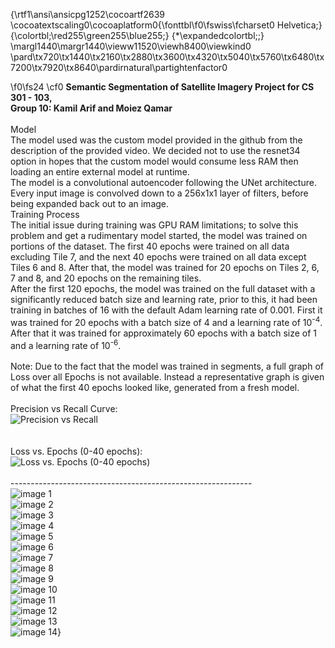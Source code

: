 {\rtf1\ansi\ansicpg1252\cocoartf2639
\cocoatextscaling0\cocoaplatform0{\fonttbl\f0\fswiss\fcharset0 Helvetica;}
{\colortbl;\red255\green255\blue255;}
{\*\expandedcolortbl;;}
\margl1440\margr1440\vieww11520\viewh8400\viewkind0
\pard\tx720\tx1440\tx2160\tx2880\tx3600\tx4320\tx5040\tx5760\tx6480\tx7200\tx7920\tx8640\pardirnatural\partightenfactor0

\f0\fs24 \cf0 **Semantic Segmentation of Satellite Imagery Project for CS 301 - 103,**\
**Group 10: Kamil Arif and Moiez Qamar**\
\
Model\
The model used was the custom model provided in the github from the description of the provided video. We decided not to use the resnet34 option in hopes that the custom model would consume less RAM then loading an entire external model at runtime.\
The model is a convolutional autoencoder following the UNet architecture. Every input image is convolved down to a 256x1x1 layer of filters, before being expanded back out to an image.  \
Training Process\
The initial issue during training was GPU RAM limitations; to solve this problem and get a rudimentary model started, the model was trained on portions of the dataset. The first 40 epochs were trained on all data excluding Tile 7, and the next 40 epochs were trained on all data except Tiles 6 and 8. After that, the model was trained for 20 epochs on Tiles 2, 6, 7 and 8, and 20 epochs on the remaining tiles.\
After the first 120 epochs, the model was trained on the full dataset with a significantly reduced batch size and learning rate, prior to this, it had been training in batches of 16 with the default Adam learning rate of 0.001. First it was trained for 20 epochs with a batch size of 4 and a learning rate of 10<sup>-4</sup>. After that it was trained for approximately 60 epochs with a batch size of 1 and a learning rate of 10<sup>-6</sup>.\
\
Note: Due to the fact that the model was trained in segments, a full graph of Loss over all Epochs is not available. Instead a representative graph is given of what the first 40 epochs looked like, generated from a fresh model. \
\
  Precision vs Recall Curve:\
![Precision vs Recall](https://github.com/moqm25/CS301_Project/blob/milestone-2/images/Precision%20vs%20Recall.png)\
\
\
  Loss vs. Epochs (0-40 epochs):\
![Loss vs. Epochs (0-40 epochs)](https://github.com/moqm25/CS301_Project/blob/milestone-2/images/Training%20and%20Validation%20Loss.png)\
  \
  ------------------------------------------------------------\
  ![image 1](https://github.com/moqm25/CS301_Project/blob/milestone-2/images/image%201.png)\
  ![image 2](https://github.com/moqm25/CS301_Project/blob/milestone-2/images/image%202.png)  \
  ![image 3](https://github.com/moqm25/CS301_Project/blob/milestone-2/images/image%203.png)\
  ![image 4](https://github.com/moqm25/CS301_Project/blob/milestone-2/images/image%204.png)\
  ![image 5](https://github.com/moqm25/CS301_Project/blob/milestone-2/images/image%205.png)\
  ![image 6](https://github.com/moqm25/CS301_Project/blob/milestone-2/images/image%206.png)\
  ![image 7](https://github.com/moqm25/CS301_Project/blob/milestone-2/images/image%207.png)\
  ![image 8](https://github.com/moqm25/CS301_Project/blob/milestone-2/images/image%208.png)\
  ![image 9](https://github.com/moqm25/CS301_Project/blob/milestone-2/images/image%209.png)\
  ![image 10](https://github.com/moqm25/CS301_Project/blob/milestone-2/images/image%2010.png)\
  ![image 11](https://github.com/moqm25/CS301_Project/blob/milestone-2/images/image%2011.png)\
  ![image 12](https://github.com/moqm25/CS301_Project/blob/milestone-2/images/image%2012.png)\
  ![image 13](https://github.com/moqm25/CS301_Project/blob/milestone-2/images/image%2013.png)\
  ![image 14](https://github.com/moqm25/CS301_Project/blob/milestone-2/images/image%2014.png)}